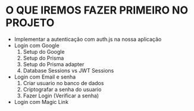 # O QUE IREMOS FAZER PRIMEIRO NO PROJETO

- Implementar a autenticação com auth.js na nossa aplicação
- Login com Google
  1. Setup do Google
  2. Setup do Prisma
  3. Setup do Prisma adapter
  4. Database Sessions vs JWT Sessions
- Login com Email e senha
  1. Criar usuario no banco de dados
  2. Criptografar a senha do usuario
  3. Fazer Login (Verificar a senha)
- Login com Magic Link
